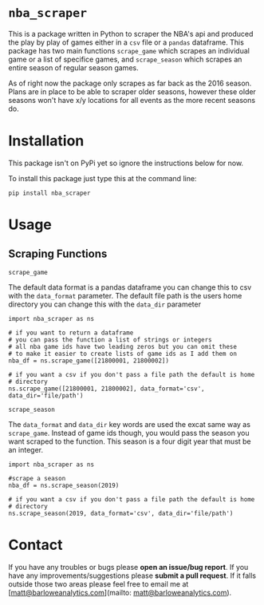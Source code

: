 # `nba_scraper`

This is a package written in Python to scraper the NBA's api and produced the
play by play of games either in a `csv` file or a `pandas` dataframe. This package
has two main functions `scrape_game` which scrapes an individual game or a list
of specifice games, and `scrape_season` which scrapes an entire season of regular
season games.

As of right now the package only scrapes as far back as the 2016 season. Plans
are in place to be able to scraper older seasons, however these older seasons
won't have x/y locations for all events as the more recent seasons do.

# Installation

This package isn't on PyPi yet so ignore the instructions below for now.

To install this package just type this at the command line:

    pip install nba_scraper

# Usage

## Scraping Functions

`scrape_game`

The default data format is a pandas dataframe you can change this to csv
with the `data_format` parameter. The default file path is the
users home directory you can change this with the `data_dir` parameter

    import nba_scraper as ns

    # if you want to return a dataframe
    # you can pass the function a list of strings or integers
    # all nba game ids have two leading zeros but you can omit these
    # to make it easier to create lists of game ids as I add them on
    nba_df = ns.scrape_game([21800001, 21800002])

    # if you want a csv if you don't pass a file path the default is home
    # directory
    ns.scrape_game([21800001, 21800002], data_format='csv', data_dir='file/path')

`scrape_season`

The `data_format` and `data_dir` key words are used the excat same way as
`scrape_game`. Instead of game ids though, you would pass the season you want
scraped to the function. This season is a four digit year that must be an
integer.

    import nba_scraper as ns

    #scrape a season
    nba_df = ns.scrape_season(2019)

    # if you want a csv if you don't pass a file path the default is home
    # directory
    ns.scrape_season(2019, data_format='csv', data_dir='file/path')

# Contact

If you have any troubles or bugs please **open an issue/bug report**. If you have
any improvements/suggestions please **submit a pull request**. If it falls outside
those two areas please feel free to email me at [matt@barloweanalytics.com](mailto: matt@barloweanalytics.com).




